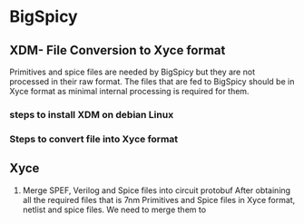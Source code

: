 # BigSpicy
## XDM- File Conversion to Xyce format
Primitives and spice files are needed by BigSpicy but they are not processed in their raw format. The files that are fed to BigSpicy should be in Xyce format as minimal internal processing is required for them. 
### steps to install XDM on debian Linux 
### Steps to convert file into Xyce format

## Xyce
1. Merge SPEF, Verilog and Spice files into circuit protobuf</n>
After obtaining all the required files that is 7nm Primitives and Spice files in Xyce format, netlist and spice files. We need to merge them to 
